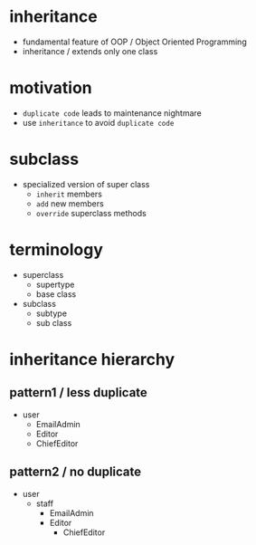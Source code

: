 # inheritance

- fundamental feature of OOP / Object Oriented Programming
- inheritance / extends only one class

# motivation

- `duplicate code` leads to maintenance nightmare
- use `inheritance` to avoid `duplicate code`

# subclass

- specialized version of super class
  - `inherit` members
  - `add` new members
  - `override` superclass methods

# terminology

- superclass
  - supertype
  - base class
- subclass
  - subtype
  - sub class

# inheritance hierarchy

## pattern1 / less duplicate

- user
  - EmailAdmin
  - Editor
  - ChiefEditor

## pattern2 / no duplicate

- user
  - staff
    - EmailAdmin
    - Editor
      - ChiefEditor
